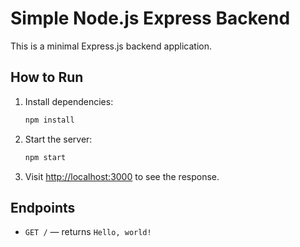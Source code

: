 # Simple Node.js Express Backend

This is a minimal Express.js backend application.

## How to Run

1. Install dependencies:
   ```sh
   npm install
   ```
2. Start the server:
   ```sh
   npm start
   ```
3. Visit [http://localhost:3000](http://localhost:3000) to see the response.

## Endpoints
- `GET /` — returns `Hello, world!`
